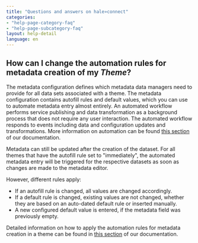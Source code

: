 ```yaml
---
title: "Questions and answers on hale»connect"
categories:
- "help-page-category-faq"
- "help-page-subcategory-faq"
layout: help-detail
language: en
---
```


<h2>How can I change the automation rules for metadata creation of my <i>Theme</i>?</h2>

The metadata configuration defines which metadata data managers need to provide for all data sets associated with a theme. The metadata configuration contains autofill rules and default values, which you can use to automate metadata entry almost entirely. An automated workflow performs service publishing and data transformation as a background process that does not require any user interaction. The automated workflow responds to events including data and configuration updates and transformations. More information on automation can be found <a href="../../references/themes/2018-04-04-reference-themes-automation">this section</a> of our documentation.

Metadata can still be updated after the creation of the dataset. For all themes that have the autofill rule set to "immediately", the automated metadata entry will be triggered for the respective datasets as soon as changes are made to the metadata editor. 

However, different rules apply: 
* If an autofill rule is changed, all values are changed accordingly. 
* If a default rule is changed, existing values are not changed, whether they are based on an auto-dated default rule or inserted manually. 
* A new configured default value is entered, if the metadata field was previously empty. 

Detailed information on how to apply the automation rules for metadata creation in a theme can be found in <a href="../../setup-hc/edit-metadata-config/2015-02-10-theme-edit-metadata">this section</a> of our documentation.


